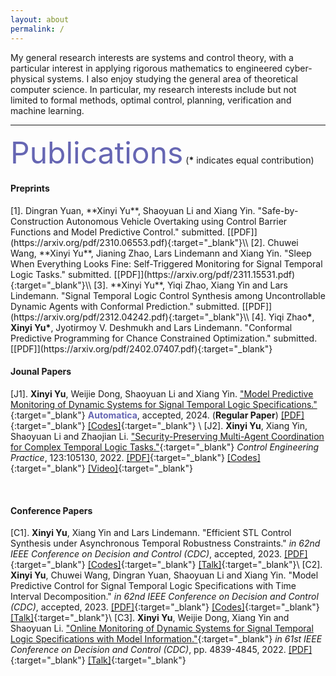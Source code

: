 ```yaml
---
layout: about
permalink: /
---
```


My general research interests are systems and control theory, with a particular interest in applying rigorous mathematics to engineered cyber-physical systems.
I also enjoy studying the general area of theoretical computer science. In particular, my research interests include but not limited to formal methods, optimal control, planning, verification and machine learning.



***

<a id="Publications"></a>

<p><font size="8" color="#6666B3">Publications</font> (<b>*</b> indicates equal contribution)</p>

<h4>Preprints</h4>
[1]. Dingran Yuan, **Xinyi Yu**, Shaoyuan Li and Xiang Yin. "Safe-by-Construction Autonomous Vehicle Overtaking using Control Barrier Functions and Model Predictive Control." submitted. [[PDF]](https://arxiv.org/pdf/2310.06553.pdf){:target="_blank"}\\
[2]. Chuwei Wang, **Xinyi Yu**, Jianing Zhao, Lars Lindemann and Xiang Yin. "Sleep When Everything Looks Fine: Self-Triggered Monitoring for Signal Temporal Logic Tasks." submitted. [[PDF]](https://arxiv.org/pdf/2311.15531.pdf){:target="_blank"}\\
[3]. **Xinyi Yu**, Yiqi Zhao, Xiang Yin and Lars Lindemann. "Signal Temporal Logic Control Synthesis among Uncontrollable Dynamic Agents with Conformal Prediction." submitted. [[PDF]](https://arxiv.org/pdf/2312.04242.pdf){:target="_blank"}\\
[4]. Yiqi Zhao<b>*</b>, <b>Xinyi Yu*</b>, Jyotirmoy V. Deshmukh and Lars Lindemann. "Conformal Predictive Programming for Chance Constrained Optimization." submitted. [[PDF]](https://arxiv.org/pdf/2402.07407.pdf){:target="_blank"}

<br />

<h4>Jounal Papers</h4>

[J1]. **Xinyi Yu**, Weijie Dong, Shaoyuan Li and Xiang Yin. ["Model Predictive Monitoring of Dynamic Systems for Signal Temporal Logic Specifications."](https://www.sciencedirect.com/science/article/abs/pii/S000510982300612X){:target="_blank"} <font color= "#6666B3"><b>Automatica</b></font>, accepted, 2024. (**Regular Paper**) [[PDF]](../papers/2024AUTO.pdf){:target="_blank"} [[Codes]](https://github.com/Xinyi-Yu/MPM4STL){:target="_blank"} \\
[J2]. **Xinyi Yu**, Xiang Yin, Shaoyuan Li and Zhaojian Li. ["Security-Preserving Multi-Agent Coordination for Complex Temporal Logic Tasks."](https://www.sciencedirect.com/science/article/pii/S0967066122000442){:target="_blank"} *Control Engineering Practice*, 123:105130, 2022. [[PDF]](../papers/2022CEP.pdf){:target="_blank"} [[Codes]](https://github.com/Xinyi-Yu/Multiagent-LTL-Opacity){:target="_blank"} [[Video]](https://vimeo.com/585810000){:target="_blank"}

<br />


<h4>Conference Papers</h4>

[C1]. **Xinyi Yu**, Xiang Yin and Lars Lindemann. "Efficient STL Control Synthesis under Asynchronous Temporal Robustness Constraints." *in 62nd IEEE Conference on Decision and Control (CDC)*, accepted, 2023. [[PDF]](https://arxiv.org/pdf/2307.12855.pdf){:target="_blank"} [[Codes]](https://github.com/Xinyi-Yu/ATR-cases){:target="_blank"} [[Talk]](https://www.youtube.com/watch?v=M6btzaEz9h0){:target="_blank"}\\
[C2]. **Xinyi Yu**, Chuwei Wang, Dingran Yuan, Shaoyuan Li and Xiang Yin. "Model Predictive Control for Signal Temporal Logic Specifications with Time Interval Decomposition." *in 62nd IEEE Conference on Decision and Control (CDC)*, accepted, 2023. [[PDF]](../papers/2023CDC-MPC.pdf){:target="_blank"} [[Codes]](https://github.com/Xinyi-Yu/MPC4STL-TID){:target="_blank"} [[Talk]](https://www.youtube.com/watch?v=q8beAnNY0e8){:target="_blank"}\\
[C3]. **Xinyi Yu**, Weijie Dong, Xiang Yin and Shaoyuan Li. ["Online Monitoring of Dynamic Systems for Signal Temporal Logic Specifications with Model Information."](https://ieeexplore.ieee.org/abstract/document/9993114){:target="_blank"} *in 61st IEEE Conference on Decision and Control (CDC)*, pp. 4839-4845, 2022. [[PDF]](../papers/2022CDCmonitoring.pdf){:target="_blank"} [[Talk]](https://www.youtube.com/watch?v=WHjb06kQkpw){:target="_blank"}
